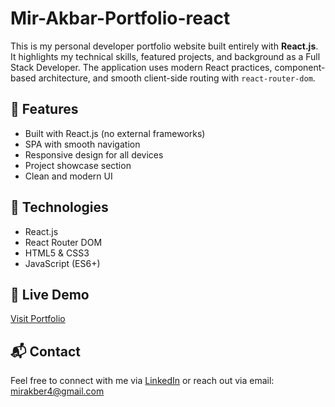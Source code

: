 # Mir-Akbar-Portfolio-react

This is my personal developer portfolio website built entirely with **React.js**. It highlights my technical skills, featured projects, and background as a Full Stack Developer. The application uses modern React practices, component-based architecture, and smooth client-side routing with `react-router-dom`.

## 🚀 Features

- Built with React.js (no external frameworks)
- SPA with smooth navigation
- Responsive design for all devices
- Project showcase section
- Clean and modern UI

## 📁 Technologies

- React.js
- React Router DOM
- HTML5 & CSS3
- JavaScript (ES6+)


## 🔗 Live Demo

[Visit Portfolio](https://your-live-link.com)

## 📬 Contact

Feel free to connect with me via [LinkedIn](linkedin.com/in/mir-akbar-ali-khan-a6b26435a) or reach out via email: mirakber4@gmail.com

